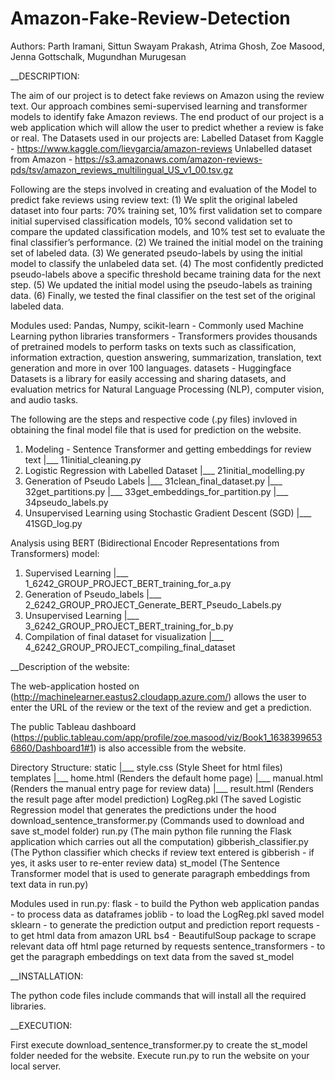 # Amazon-Fake-Review-Detection

Authors: Parth Iramani, Sittun Swayam Prakash, Atrima Ghosh, Zoe Masood, Jenna Gottschalk, Mugundhan Murugesan

__DESCRIPTION:

The aim of our project is to detect fake reviews on Amazon using the review text. Our approach combines semi-supervised learning and transformer models to identify fake Amazon reviews.
The end product of our project is a web application which will allow the user to predict whether a review is fake or real.
The Datasets used in our projects are:
Labelled Dataset from Kaggle - https://www.kaggle.com/lievgarcia/amazon-reviews
Unlabelled dataset from Amazon - https://s3.amazonaws.com/amazon-reviews-pds/tsv/amazon_reviews_multilingual_US_v1_00.tsv.gz

Following are the steps involved in creating and evaluation of the Model to predict fake reviews using review text:
(1) We split the original labeled dataset into four parts: 70% training set, 10% first validation set to compare initial supervised classification models, 10% second validation set to compare the updated classification models, and 10% test set to evaluate the final classifier’s performance. 
(2) We trained the initial model on the training set of labeled data. 
(3) We generated pseudo-labels by using the initial model to classify the unlabeled data set. 
(4) The most confidently predicted pseudo-labels above a specific threshold became training data for the next step. 
(5) We updated the initial model using the pseudo-labels as training data. 
(6) Finally, we tested the final classifier on the test set of the original labeled data. 

Modules used:
Pandas, Numpy, scikit-learn - Commonly used Machine Learning python libraries
transformers - Transformers provides thousands of pretrained models to perform tasks on texts such as classification, information extraction, question answering, summarization, translation, text generation and more in over 100 languages.
datasets - Huggingface Datasets is a library for easily accessing and sharing datasets, and evaluation metrics for Natural Language Processing (NLP), computer vision, and audio tasks.

The following are the steps and respective code (.py files) invloved in obtaining the final model file that is used for prediction on the website.
1. Modeling - Sentence Transformer and getting embeddings for review text
	|___ 11initial_cleaning.py
2. Logistic Regression with Labelled Dataset
	|___ 21initial_modelling.py
3. Generation of Pseudo Labels
	|___ 31clean_final_dataset.py
	|___ 32get_partitions.py
	|___ 33get_embeddings_for_partition.py
	|___ 34pseudo_labels.py
4. Unsupervised Learning using Stochastic Gradient Descent (SGD)
	|___ 41SGD_log.py

Analysis using BERT (Bidirectional Encoder Representations from Transformers) model:
1. Supervised Learning
	|___ 1_6242_GROUP_PROJECT_BERT_training_for_a.py
2. Generation of Pseudo_labels
	|___ 2_6242_GROUP_PROJECT_Generate_BERT_Pseudo_Labels.py
3. Unsupervised Learning
	|___ 3_6242_GROUP_PROJECT_BERT_training_for_b.py
4. Compilation of final dataset for visualization
	|___ 4_6242_GROUP_PROJECT_compiling_final_dataset


__Description of the website:

The web-application hosted on (http://machinelearner.eastus2.cloudapp.azure.com/) allows the user to enter the URL of the review or the text of the review and get a prediction. 

The public Tableau dashboard (https://public.tableau.com/app/profile/zoe.masood/viz/Book1_16383996536860/Dashboard1#1) is also accessible from the website. 

Directory Structure:
static
  |___ style.css (Style Sheet for html files)
templates
  |___ home.html (Renders the default home page)
  |___ manual.html (Renders the manual entry page for review data)
  |___ result.html (Renders the result page after model prediction)
LogReg.pkl (The saved Logistic Regression model that generates the predictions under the hood
download_sentence_transformer.py (Commands used to download and save st_model folder) 
run.py (The main python file running the Flask application which carries out all the computation)
gibberish_classifier.py (The Python classifier which checks if review text entered is gibberish - if yes, it asks user to re-enter review data)
st_model (The Sentence Transformer model that is used to generate paragraph embeddings from text data in run.py)

Modules used in run.py:
flask - to build the Python web application
pandas - to process data as dataframes
joblib - to load the LogReg.pkl saved model
sklearn - to generate the prediction output and prediction report
requests - to get html data from amazon URL
bs4 - BeautifulSoup package to scrape relevant data off html page returned by requests
sentence_transformers - to get the paragraph embeddings on text data from the saved st_model 

__INSTALLATION:

The python code files include commands that will install all the required libraries.

__EXECUTION:

First execute download_sentence_transformer.py to create the st_model folder needed for the website.
Execute run.py to run the website on your local server. 


